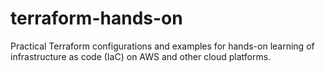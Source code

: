# terraform-hands-on
Practical Terraform configurations and examples for hands-on learning of infrastructure as code (IaC) on AWS and other cloud platforms.
